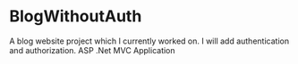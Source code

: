 # BlogWithoutAuth

A blog website project which I currently worked on. I will add authentication and authorization. ASP .Net MVC Application
